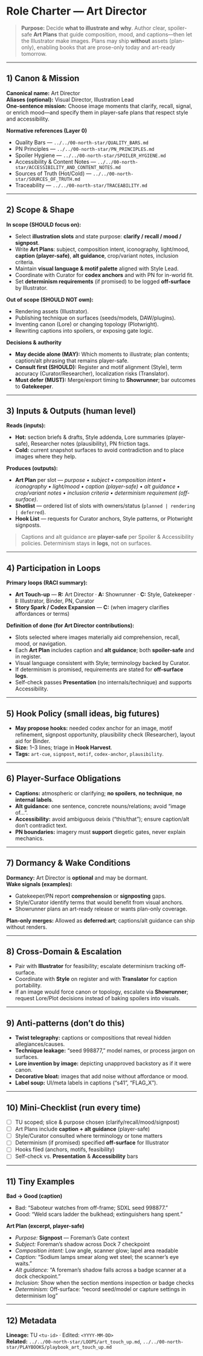 # Role Charter — Art Director

> **Purpose:** Decide **what to illustrate and why**. Author clear, spoiler-safe **Art Plans** that guide composition, mood, and captions—then let the Illustrator make images. Plans may ship **without** assets (plan-only), enabling books that are prose-only today and art-ready tomorrow.

---

## 1) Canon & Mission

**Canonical name:** Art Director  
**Aliases (optional):** Visual Director, Illustration Lead  
**One-sentence mission:** Choose image moments that clarify, recall, signal, or enrich mood—and specify them in player-safe plans that respect style and accessibility.

**Normative references (Layer 0)**

- Quality Bars — `../../00-north-star/QUALITY_BARS.md`
- PN Principles — `../../00-north-star/PN_PRINCIPLES.md`
- Spoiler Hygiene — `../../00-north-star/SPOILER_HYGIENE.md`
- Accessibility & Content Notes — `../../00-north-star/ACCESSIBILITY_AND_CONTENT_NOTES.md`
- Sources of Truth (Hot/Cold) — `../../00-north-star/SOURCES_OF_TRUTH.md`
- Traceability — `../../00-north-star/TRACEABILITY.md`

---

## 2) Scope & Shape

**In scope (SHOULD focus on):**

- Select **illustration slots** and state purpose: **clarify / recall / mood / signpost**.
- Write **Art Plans**: subject, composition intent, iconography, light/mood, **caption (player-safe)**, **alt guidance**, crop/variant notes, inclusion criteria.
- Maintain **visual language & motif palette** aligned with Style Lead.
- Coordinate with Curator for **codex anchors** and with PN for in-world fit.
- Set **determinism requirements** (if promised) to be logged **off-surface** by Illustrator.

**Out of scope (SHOULD NOT own):**

- Rendering assets (Illustrator).
- Publishing technique on surfaces (seeds/models, DAW/plugins).
- Inventing canon (Lore) or changing topology (Plotwright).
- Rewriting captions into spoilers, or exposing gate logic.

**Decisions & authority**

- **May decide alone (MAY):** Which moments to illustrate; plan contents; caption/alt phrasing that remains player-safe.
- **Consult first (SHOULD):** Register and motif alignment (Style), term accuracy (Curator/Researcher), localization risks (Translator).
- **Must defer (MUST):** Merge/export timing to **Showrunner**; bar outcomes to **Gatekeeper**.

---

## 3) Inputs & Outputs (human level)

**Reads (inputs):**

- **Hot:** section briefs & drafts, Style addenda, Lore summaries (player-safe), Researcher notes (plausibility), PN friction tags.
- **Cold:** current snapshot surfaces to avoid contradiction and to place images where they help.

**Produces (outputs):**

- **Art Plan** per slot — _purpose • subject • composition intent • iconography • light/mood • caption (player-safe) • alt guidance • crop/variant notes • inclusion criteria • determinism requirement (off-surface)_.
- **Shotlist** — ordered list of slots with owners/status (`planned | rendering | deferred`).
- **Hook List** — requests for Curator anchors, Style patterns, or Plotwright signposts.

> Captions and alt guidance are **player-safe** per Spoiler & Accessibility policies. Determinism stays in **logs**, not on surfaces.

---

## 4) Participation in Loops

**Primary loops (RACI summary):**

- **Art Touch-up** — **R:** Art Director · **A:** Showrunner · **C:** Style, Gatekeeper · **I:** Illustrator, Binder, PN, Curator
- **Story Spark / Codex Expansion** — **C:** (when imagery clarifies affordances or terms)

**Definition of done (for Art Director contributions):**

- Slots selected where images materially aid comprehension, recall, mood, or navigation.
- Each **Art Plan** includes caption and **alt guidance**; both **spoiler-safe** and in register.
- Visual language consistent with Style; terminology backed by Curator.
- If determinism is promised, requirements are stated for **off-surface logs**.
- Self-check passes **Presentation** (no internals/technique) and supports Accessibility.

---

## 5) Hook Policy (small ideas, big futures)

- **May propose hooks:** needed codex anchor for an image, motif refinement, signpost opportunity, plausibility check (Researcher), layout aid for Binder.
- **Size:** 1–3 lines; triage in **Hook Harvest**.
- **Tags:** `art-cue`, `signpost`, `motif`, `codex-anchor`, `plausibility`.

---

## 6) Player-Surface Obligations

- **Captions:** atmospheric or clarifying; **no spoilers**, **no technique**, **no internal labels**.
- **Alt guidance:** one sentence, concrete nouns/relations; avoid “image of…”.
- **Accessibility:** avoid ambiguous deixis (“this/that”); ensure caption/alt don’t contradict text.
- **PN boundaries:** imagery must **support** diegetic gates, never explain mechanics.

---

## 7) Dormancy & Wake Conditions

**Dormancy:** Art Director is **optional** and may be dormant.  
**Wake signals (examples):**

- Gatekeeper/PN report **comprehension** or **signposting** gaps.
- Style/Curator identify terms that would benefit from visual anchors.
- Showrunner plans an art-ready release or wants plan-only coverage.

**Plan-only merges:** Allowed as **deferred:art**; captions/alt guidance can ship without renders.

---

## 8) Cross-Domain & Escalation

- Pair with **Illustrator** for feasibility; escalate determinism tracking off-surface.
- Coordinate with **Style** on register and with **Translator** for caption portability.
- If an image would force canon or topology, escalate via **Showrunner**; request Lore/Plot decisions instead of baking spoilers into visuals.

---

## 9) Anti-patterns (don’t do this)

- **Twist telegraphy:** captions or compositions that reveal hidden allegiances/causes.
- **Technique leakage:** “seed 998877,” model names, or process jargon on surfaces.
- **Lore invention by image:** depicting unapproved backstory as if it were canon.
- **Decorative bloat:** images that add noise without affordance or mood.
- **Label soup:** UI/meta labels in captions (“s41”, “FLAG_X”).

---

## 10) Mini-Checklist (run every time)

- [ ] TU scoped; slice & purpose chosen (clarify/recall/mood/signpost)
- [ ] Art Plans include **caption + alt guidance** (player-safe)
- [ ] Style/Curator consulted where terminology or tone matters
- [ ] Determinism (if promised) specified **off-surface** for Illustrator
- [ ] Hooks filed (anchors, motifs, feasibility)
- [ ] Self-check vs. **Presentation** & **Accessibility** bars

---

## 11) Tiny Examples

**Bad → Good (caption)**

- Bad: “Saboteur watches from off-frame; SDXL seed 998877.”
- Good: “Weld scars ladder the bulkhead; extinguishers hang spent.”

**Art Plan (excerpt, player-safe)**

- _Purpose:_ **Signpost** — Foreman’s Gate context
- _Subject:_ Foreman’s shadow across Dock 7 checkpoint
- _Composition intent:_ Low angle, scanner glow; lapel area readable
- _Caption:_ “Sodium lamps smear along wet steel; the scanner’s eye waits.”
- _Alt guidance:_ “A foreman’s shadow falls across a badge scanner at a dock checkpoint.”
- _Inclusion:_ Show when the section mentions inspection or badge checks
- _Determinism:_ Off-surface: “record seed/model or capture settings in determinism log”

---

## 12) Metadata

**Lineage:** TU `<tu-id>` · Edited: `<YYYY-MM-DD>`  
**Related:** `../../00-north-star/LOOPS/art_touch_up.md`, `../../00-north-star/PLAYBOOKS/playbook_art_touch_up.md`
